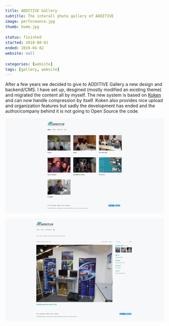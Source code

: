 ```yaml
---
title: ADDITIVE Gallery
subtitle: The interall photo gallery of ADDITIVE
image: performance.jpg
thumb: home.jpg

status: finished
started: 2018-08-01
ended: 2019-04-02
website: null

categories: [website]
tags: [gallery, website]
---
```


After a few years we decided to give to ADDITIVE Gallery a new design and backend/CMS. I
have set up, desgined (mostly modified an existing theme) and migrated the content all by
myself. The new system is based on [Koken](http://koken.me/) and can now handle
compression by itself. Koken also provides nice upload and organization features but sadly
the development has ended and the author/company behind it is not going to Open Source the
code.

![Gallery Home](home.png)

![Single Image](single.png)
